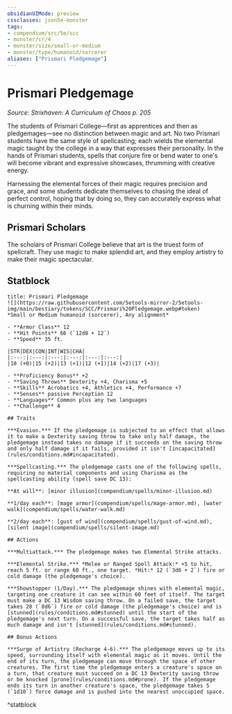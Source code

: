 ```yaml
---
obsidianUIMode: preview
cssclasses: json5e-monster
tags:
- compendium/src/5e/scc
- monster/cr/4
- monster/size/small-or-medium
- monster/type/humanoid/sorcerer
aliases: ["Prismari Pledgemage"]
---
```

# Prismari Pledgemage
*Source: Strixhaven: A Curriculum of Chaos p. 205*  

The students of Prismari College—first as apprentices and then as pledgemages—see no distinction between magic and art. No two Prismari students have the same style of spellcasting; each wields the elemental magic taught by the college in a way that expresses their personality. In the hands of Prismari students, spells that conjure fire or bend water to one's will become vibrant and expressive showcases, thrumming with creative energy.

Harnessing the elemental forces of their magic requires precision and grace, and some students dedicate themselves to chasing the ideal of perfect control, hoping that by doing so, they can accurately express what is churning within their minds.

## Prismari Scholars

The scholars of Prismari College believe that art is the truest form of spellcraft. They use magic to make splendid art, and they employ artistry to make their magic spectacular.

## Statblock

```ad-statblock
title: Prismari Pledgemage
![](https://raw.githubusercontent.com/5etools-mirror-2/5etools-img/main/bestiary/tokens/SCC/Prismari%20Pledgemage.webp#token)
*Small or Medium humanoid (sorcerer), Any alignment*

- **Armor Class** 12 
- **Hit Points** 66 (`12d8 + 12`)
- **Speed** 35 ft.

|STR|DEX|CON|INT|WIS|CHA|
|:---:|:---:|:---:|:---:|:---:|:---:|
|10 (+0)|15 (+2)|13 (+1)|12 (+1)|14 (+2)|17 (+3)|

- **Proficiency Bonus** +2
- **Saving Throws** Dexterity +4, Charisma +5
- **Skills** Acrobatics +4, Athletics +4, Performance +7
- **Senses** passive Perception 12
- **Languages** Common plus any two languages
- **Challenge** 4

## Traits

***Evasion.*** If the pledgemage is subjected to an effect that allows it to make a Dexterity saving throw to take only half damage, the pledgemage instead takes no damage if it succeeds on the saving throw and only half damage if it fails, provided it isn't [incapacitated](rules/conditions.md#incapacitated).

***Spellcasting.*** The pledgemage casts one of the following spells, requiring no material components and using Charisma as the spellcasting ability (spell save DC 13):

**At will**: [minor illusion](compendium/spells/minor-illusion.md)

**1/day each**: [mage armor](compendium/spells/mage-armor.md), [water walk](compendium/spells/water-walk.md)

**2/day each**: [gust of wind](compendium/spells/gust-of-wind.md), [silent image](compendium/spells/silent-image.md)

## Actions

***Multiattack.*** The pledgemage makes two Elemental Strike attacks.

***Elemental Strike.*** *Melee or Ranged Spell Attack:* +5 to hit, reach 5 ft. or range 60 ft., one target. *Hit:* 12 (`3d6 + 2`) fire or cold damage (the pledgemage's choice).

***Showstopper (1/Day).*** The pledgemage shines with elemental magic, targeting one creature it can see within 60 feet of itself. The target must make a DC 13 Wisdom saving throw. On a failed save, the target takes 28 (`8d6`) fire or cold damage (the pledgemage's choice) and is [stunned](rules/conditions.md#stunned) until the start of the pledgemage's next turn. On a successful save, the target takes half as much damage and isn't [stunned](rules/conditions.md#stunned).

## Bonus Actions

***Surge of Artistry (Recharge 4-6).*** The pledgemage moves up to its speed, surrounding itself with elemental magic as it moves. Until the end of its turn, the pledgemage can move through the space of other creatures. The first time the pledgemage enters a creature's space on a turn, that creature must succeed on a DC 13 Dexterity saving throw or be knocked [prone](rules/conditions.md#prone). If the pledgemage ends its turn in another creature's space, the pledgemage takes 5 (`1d10`) force damage and is pushed into the nearest unoccupied space.
```
^statblock